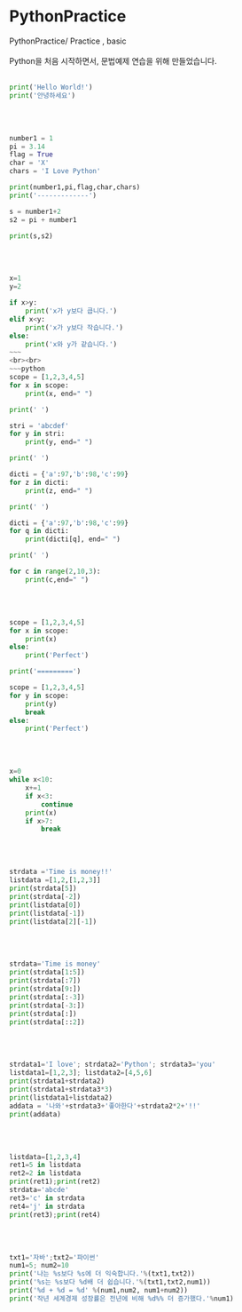 # PythonPractice
PythonPractice/ Practice ,  basic
<br><br>Python을 처음 시작하면서, 문법예제 연습을 위해 만들었습니다.
<br><br>
~~~python
print('Hello World!')
print('안녕하세요')
~~~
<br><br>
~~~python
number1 = 1
pi = 3.14
flag = True
char = 'X'
chars = 'I Love Python'

print(number1,pi,flag,char,chars)
print('-------------')

s = number1+2
s2 = pi + number1

print(s,s2)
~~~
<br><br>
~~~~python
x=1
y=2

if x>y:
    print('x가 y보다 큽니다.')
elif x<y:
    print('x가 y보다 작습니다.')
else:
    print('x와 y가 같습니다.') 
~~~
<br><br>
~~~python
scope = [1,2,3,4,5]
for x in scope:
    print(x, end=" ")

print(' ')

stri = 'abcdef'
for y in stri:
    print(y, end=" ")

print(' ')

dicti = {'a':97,'b':98,'c':99}
for z in dicti:
    print(z, end=" ")

print(' ')

dicti = {'a':97,'b':98,'c':99}
for q in dicti:
    print(dicti[q], end=" ")

print(' ')

for c in range(2,10,3):
    print(c,end=" ")
~~~~
<br><br>
~~~python
scope = [1,2,3,4,5]
for x in scope:
    print(x)
else:
    print('Perfect')

print('=========')

scope = [1,2,3,4,5]
for y in scope:
    print(y)
    break
else:
    print('Perfect')
~~~
<br><br>
~~~python
x=0
while x<10:
    x+=1
    if x<3:
        continue
    print(x)
    if x>7:
        break 
~~~
<br><br>
~~~python
strdata ='Time is money!!'
listdata =[1,2,[1,2,3]]
print(strdata[5])
print(strdata[-2])
print(listdata[0])
print(listdata[-1])
print(listdata[2][-1])
~~~
<br><br>
~~~python
strdata='Time is money'
print(strdata[1:5])
print(strdata[:7])
print(strdata[9:])
print(strdata[:-3])
print(strdata[-3:])
print(strdata[:])
print(strdata[::2])
~~~

<br><br>
~~~python
strdata1='I love'; strdata2='Python'; strdata3='you'
listdata1=[1,2,3]; listdata2=[4,5,6]
print(strdata1+strdata2)
print(strdata1+strdata3*3)
print(listdata1+listdata2)
addata = '나와'+strdata3+'좋아한다'+strdata2*2+'!!'
print(addata)
~~~

<br><br>
~~~python
listdata=[1,2,3,4]
ret1=5 in listdata
ret2=2 in listdata
print(ret1);print(ret2)
strdata='abcde'
ret3='c' in strdata
ret4='j' in strdata
print(ret3);print(ret4)
~~~
<br><br>
~~~python
txt1='자바';txt2='파이썬'
num1=5; num2=10
print('나는 %s보다 %s에 더 익숙합니다.'%(txt1,txt2))
print('%s는 %s보다 %d배 더 쉽습니다.'%(txt1,txt2,num1))
print('%d + %d = %d' %(num1,num2, num1+num2))
print('작년 세계경제 성장률은 전년에 비해 %d%% 더 증가했다.'%num1)
~~~
<br><br>

